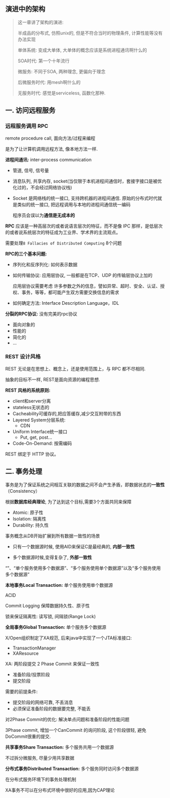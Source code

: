 ## 演进中的架构

> 这一章讲了架构的演进:
>
> 半成品的分布式, 仿照unix的, 但是不符合当时的物理条件, 计算性能等没有办法实现
>
> 单体系统: 变成大单体, 大单体的概念应该是系统进程通讯啊什么的
>
> SOA时代: 第一个十年流行
>
> 微服务: 不同于SOA, 两种理念, 更偏向于理念
>
> 后微服务时代: 用mesh啊什么的
>
> 无服务时代: 感觉是serviceless, 函数化那种.









## 一. 访问远程服务

### 远程服务调用 RPC

remote procedure call, 面向方法/过程来编程

是为了让计算机调用远程方法, 像本地方法一样. 

**进程间通讯:** inter-process communication

- 管道, 信号, 信号量
- 消息队列, 共享内存, socket(当仅限于本机进程间通信时，套接字接口是被优化过的，不会经过网络协议栈)

- Socket 是网络栈的统一接口, 支持跨机器的进程间通信. 原始的分布式时代就是类似的统一接口, 把远程调用与本地的进程间通信统一编码

  程序员会误以为**通信是无成本的**

**RPC** 应该是一种高层次的或者说语言层次的特征，而不是像 IPC 那样，是低层次的或者说系统层次的特征成为工业界、学术界的主流观点。

需要处理`8 Fallacies of Distributed Computing` 8个问题

**RPC的三个基本问题:**

- 序列化和反序列化: 如何表示数据

- 如何传输协议: 应用层协议, 一般都是在TCP、UDP 的传输层协议上加的

  应用层协议需要考虑 许多参数之外的信息，譬如异常、超时、安全、认证、授权、事务，等等，都可能产生双方需要交换信息的需求

- 如何确定方法: Interface Description Language，IDL

**分裂的RPC协议:** 没有完美的rpc协议

- 面向对象的
- 性能的
- 简化的
- ...

### REST 设计风格

REST 无论是在思想上、概念上，还是使用范围上，与 RPC 都不尽相同. 

抽象的目标不一样, REST是面向资源的编程思想.

**REST 风格的系统原则:**

- client和server分离
- stateless无状态的
- Cacheability可缓存的,把应答缓存,减少交互附带的东西
- Layered System分层系统:
  - CDN
- Uniform Interface统一接口
  - Put, get, post...
- Code-On-Demand: 按需编码

REST 绑定于 HTTP 协议。



## 二. 事务处理

事务是为了保证系统之间相互关联的数据之间不会产生矛盾，即数据状态的**一致性**（Consistency）

根据**数据库经典理论**, 为了达到这个目标,需要3个方面共同来保障

- Atomic: 原子性
- Isolation: 隔离性
- Durability: 持久性

事务概念从DB开始扩展到所有数据一致性的场景

- 只有一个数据源时候, 使用AID来保证C是最经典的, **内部一致性**

- 多个数据源时候,变得复杂了, **外部一致性**

“”、“单个服务使用多个数据源”、“多个服务使用单个数据源”以及“多个服务使用多个数据源”

**本地事务Local Transaction:** 单个服务使用单个数据源

ACID

Commit Logging 保障数据持久性、原子性

锁来保证隔离性: 读写锁, 间隔锁(Range Lock)

**全局事务Global Transaction:** 单个服务多个数据源

X/Open组织制定了XA规范, 后来java中实现了一个JTA标准接口:

- TransactionManager
- XAResource

XA: 两阶段提交 2 Phase Commit 来保证一致性

- 准备阶段/投票阶段
- 提交阶段

需要的前提条件:

- 提交阶段的网络可靠, 不丢消息
- 必须保证准备阶段的数据要完整, 不能丢

对2Phase Commit的优化: 解决单点问题和准备阶段的性能问题

3Phase commit, 增加一个CanCommit 的询问阶段, 这个阶段很轻, 避免DoCommit很重的提交.

**共享事务Share Transaction:** 多个服务共用一个数据源

不过拆分微服务, 尽量少用共享数据

**分布式事务Distributed Transaction:** 多个服务同时访问多个数据源

在分布式服务环境下的事务处理机制

XA事务不可以在分布式环境中很好的应用,因为CAP理论 















